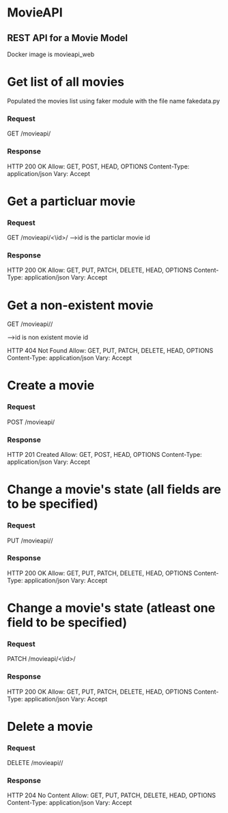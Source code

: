# MovieAPI

## REST API for a Movie Model

Docker image is movieapi_web

# Get list of all movies

Populated the movies list using faker module with the file name fakedata.py

### Request
GET /movieapi/

### Response

HTTP 200 OK
Allow: GET, POST, HEAD, OPTIONS
Content-Type: application/json
Vary: Accept

# Get a particluar movie

### Request

GET /movieapi/<\id\>/
-->id is the particlar movie id

### Response


HTTP 200 OK
Allow: GET, PUT, PATCH, DELETE, HEAD, OPTIONS
Content-Type: application/json
Vary: Accept

# Get a non-existent movie

GET /movieapi/<id>/

-->id is non existent movie id

HTTP 404 Not Found
Allow: GET, PUT, PATCH, DELETE, HEAD, OPTIONS
Content-Type: application/json
Vary: Accept

# Create a movie

### Request

POST /movieapi/

### Response

HTTP 201 Created
Allow: GET, POST, HEAD, OPTIONS
Content-Type: application/json
Vary: Accept


# Change a movie's state (all fields are to be specified)

### Request
PUT /movieapi/<id>/


### Response
HTTP 200 OK
Allow: GET, PUT, PATCH, DELETE, HEAD, OPTIONS
Content-Type: application/json
Vary: Accept

# Change a movie's state (atleast one field to be specified)

### Request
PATCH /movieapi/<\id\>/

### Response

HTTP 200 OK
Allow: GET, PUT, PATCH, DELETE, HEAD, OPTIONS
Content-Type: application/json
Vary: Accept

# Delete a movie

### Request
DELETE /movieapi/<id>/

### Response
HTTP 204 No Content
Allow: GET, PUT, PATCH, DELETE, HEAD, OPTIONS
Content-Type: application/json
Vary: Accept














